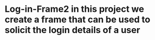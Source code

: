 # Log-in-Frame2 in this project we create a frame that can be used to solicit the login details of a user 
